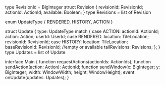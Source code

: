 type RevisionId = BigInteger
struct Revision {
	revisionId: RevisionId;
	actionId: ActionId;
	available: Boolean;
}
type Revisions = list of Revision

enum UpdateType {
  RENDERED,
  HISTORY,
  ACTION
}

struct Update {
  type: UpdateType match {
    case ACTION:
	  actionId: ActionId;
	  action: Action;
	  userId: UserId;
    case RENDERED:
      location: TileLocation;
      revisionId: RevisionId;
	case HISTORY:
	  location: TileLocation;
	  baseRevisionId: RevisionId; //empty or available
	  tailRevisions: Revisions;
  };
}
type Updates = list of Update

interface Main {
	function requestActions(actionIds: ActionIds);
	function sendAction(action: Action): ActionId;
	function sendWindow(x: BigInteger; y: BigInteger; 
	  width: WindowWidth; height: WindowHeight);
	event onUpdate(updates: Updates);
}